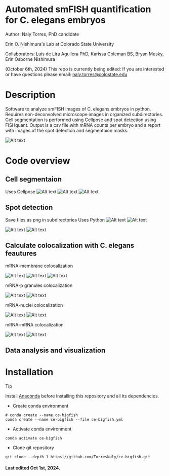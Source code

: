 # Automated smFISH quantification for C. elegans embryos

Author: Naly Torres, PhD candidate

Erin O. Nishimura's Lab at Colorado State University

Collaborators: Luis de Lira Aguilera PhD, Karissa Coleman BS, Bryan Musky, Erin Osborne Nishimura

(October 6th, 2024) This repo is currently being edited: If you are interested or have questions please email: naly.torres@colostate.edu 

# Description
Software to analyze smFISH images of C. elegans embryos in python. Requires non-deconvolved microscope images in organized subdirectories. Cell segmentation is performed using Cellpose and spot detection using FISHquant. Output is a csv file with mRNA counts per embryo and a report with images of the spot detection and segmentaion masks.

![Alt text](04_example-output/N2-erm-1_set-3/12/colors_240628_N2_erm-1_set-3_12.png)



# Code overview
## Cell segmentaion
Uses Cellpose
![Alt text](04_example-output/N2-erm-1_set-3/12/segmentation_240628_N2_erm-1_set-3_12.png)
![Alt text](04_example-output/N2-erm-1_set-3/12/240628_N2_erm-1_set-3_12_cytosol_donut.png)
![Alt text](04_example-output/N2-erm-1_set-3/12/240628_N2_erm-1_set-3_12_nuclei_donut.png)



## Spot detection
Save files as png in subdirectories
Uses Python
![Alt text](04_example-output/N2-erm-1_set-3/12/erm-1_mRNA_detection_240628_N2_erm-1_set-3_12.png)
![Alt text](04_example-output/N2-erm-1_set-3/12/erm-1_mRNA_threshold_240628_N2_erm-1_set-3_12.png)

![Alt text](04_example-output/N2-erm-1_set-3/12/set-3_mRNA_detection_240628_N2_erm-1_set-3_12.png)
![Alt text](04_example-output/N2-erm-1_set-3/12/set-3_mRNA_threshold_240628_N2_erm-1_set-3_12.png)



## Calculate colocalization with C. elegans feautures
mRNA-membrane colocalization

![Alt text](04_example-output/N2-erm-1_set-3/12/erm-1_mRNA_in_membranes_240628_N2_erm-1_set-3_12.png)
![Alt text](04_example-output/N2-erm-1_set-3/12/erm-1_mRNA_out_membranes_240628_N2_erm-1_set-3_12.png)
![Alt text](04_example-output/N2-erm-1_set-3/12/erm-1_mRNA_combined_membranes_output_240628_N2_erm-1_set-3_12.png)

mRNA-p granules colocalization

![Alt text]( )
![Alt text]( )


mRNA-nuclei colocalization

![Alt text]( )
![Alt text]( )


mRNA-mRNA colocalization

![Alt text]( )
![Alt text]( )

## Data analysis and visualization

# Installation
> [!TIP]
> Install [Anaconda](https://www.anaconda.com/) before installing this repository and all its dependencies.

* Create conda environment
```
# conda create --name ce-bigfish
conda create --name ce-bigfish --file ce-bigfish.yml
```
* Activate conda environment
```
conda activate ce-bigfish
```
* Clone git repository
```
git clone --depth 1 https://github.com/TorresNaly/ce-bigfish.git
```
#### Last edited Oct 1st, 2024. 



